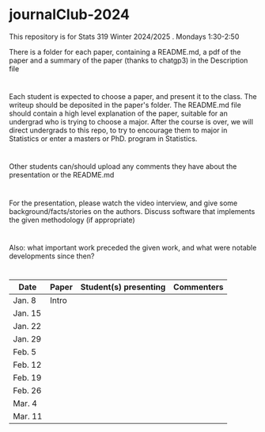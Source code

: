 # journalClub-2024


This repository is for Stats 319 Winter 2024/2025 . Mondays 1:30-2:50

There is a folder for each paper, containing a README.md, a pdf of the paper and a summary of the paper (thanks to chatgp3) in
the Description file
#
Each student is expected to choose a paper, and present it to the class. The writeup should be deposited in the paper's folder.
The README.md file should contain a high level explanation of the paper, suitable for an undergrad who is trying to choose a major.
After the course is over, we will direct undergrads to this repo, to try to encourage them to major in Statistics or enter a  masters or PhD. program in Statistics.

#
Other students can/should upload  any comments they have about the presentation or the README.md
#
For the presentation, please watch the video interview, and  give some background/facts/stories on the authors. Discuss software that implements the given methodology (if appropriate)
#
Also: what important work preceded the given work, and what were notable developments since then?
#

| Date | Paper   | Student(s) presenting |   Commenters  |   
|----| ---- |-------- |   ---------   |
|   Jan. 8   |  Intro      |            |     |
|   Jan. 15   |       |            | |
|   Jan. 22   ||         |  |
|   Jan. 29   |      |     | |
|   Feb. 5   |      |  |  |
|   Feb. 12   |  |           |   |
|   Feb. 19   |       |   |          |
|   Feb.  26   |      | | |
|   Mar. 4   |      |          |  |
 |   Mar. 11   |      |      |  |


